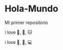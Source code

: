 # Hola-Mundo

Mi primer repositorio

i love :icecream:, :dog:, :cat:

i love :pizza:, :car:, :computer:
